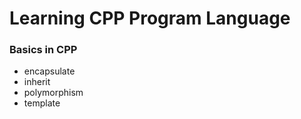 # Learning CPP Program Language

###  Basics in CPP

- encapsulate
- inherit
- polymorphism
- template
